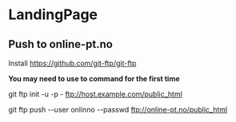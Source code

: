 LandingPage
===========

## Push to online-pt.no
Install https://github.com/git-ftp/git-ftp 

**You may need to use to command for the first time**

git ftp init -u <user> -p - ftp://host.example.com/public_html

git ftp push --user onlinno  --passwd <password> ftp://online-pt.no/public_html

